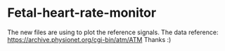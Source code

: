 # Fetal-heart-rate-monitor
The new files are using to plot the reference signals.
The data reference: https://archive.physionet.org/cgi-bin/atm/ATM
Thanks :)
